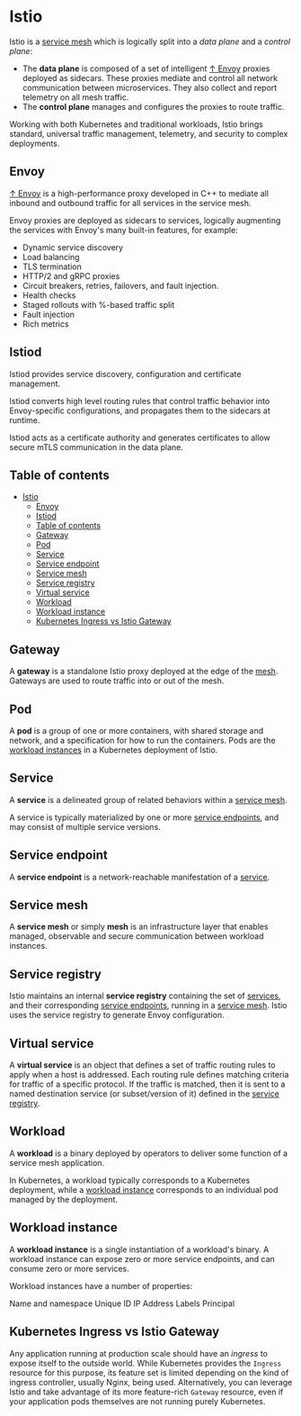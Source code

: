 # Istio

Istio is a [service mesh](#service-mesh) which is logically split into a *data plane* and a *control plane*:

- The **data plane** is composed of a set of intelligent [↑ Envoy](https://www.envoyproxy.io) proxies deployed as sidecars. These proxies mediate and control all network communication between microservices. They also collect and report telemetry on all mesh traffic.
- The **control plane** manages and configures the proxies to route traffic.

Working with both Kubernetes and traditional workloads, Istio brings standard, universal traffic management, telemetry, and security to complex deployments.

## Envoy

[↑ Envoy](https://www.envoyproxy.io) is a high-performance proxy developed in C++ to mediate all inbound and outbound traffic for all services in the service mesh.

Envoy proxies are deployed as sidecars to services, logically augmenting the services with Envoy's many built-in features, for example:

- Dynamic service discovery
- Load balancing
- TLS termination
- HTTP/2 and gRPC proxies
- Circuit breakers, retries, failovers, and fault injection.
- Health checks
- Staged rollouts with %-based traffic split
- Fault injection
- Rich metrics

## Istiod

Istiod provides service discovery, configuration and certificate management.

Istiod converts high level routing rules that control traffic behavior into Envoy-specific configurations, and propagates them to the sidecars at runtime.

Istiod acts as a certificate authority and generates certificates to allow secure mTLS communication in the data plane.

## Table of contents

- [Istio](#istio)
  - [Envoy](#envoy)
  - [Istiod](#istiod)
  - [Table of contents](#table-of-contents)
  - [Gateway](#gateway)
  - [Pod](#pod)
  - [Service](#service)
  - [Service endpoint](#service-endpoint)
  - [Service mesh](#service-mesh)
  - [Service registry](#service-registry)
  - [Virtual service](#virtual-service)
  - [Workload](#workload)
  - [Workload instance](#workload-instance)
  - [Kubernetes Ingress vs Istio Gateway](#kubernetes-ingress-vs-istio-gateway)

## Gateway

A **gateway** is a standalone Istio proxy deployed at the edge of the [mesh](#service-mesh). Gateways are used to route traffic into or out of the mesh.

## Pod

A **pod** is a group of one or more containers, with shared storage and network, and a specification for how to run the containers. Pods are the [workload instances](#workload-instance) in a Kubernetes deployment of Istio.

## Service

A **service** is a delineated group of related behaviors within a [service mesh](#service-mesh).

A service is typically materialized by one or more [service endpoints](#service-endpoint), and may consist of multiple service versions.

## Service endpoint

A **service endpoint** is a network-reachable manifestation of a [service](#service).

## Service mesh

A **service mesh** or simply **mesh** is an infrastructure layer that enables managed, observable and secure communication between workload instances.

## Service registry

Istio maintains an internal **service registry** containing the set of [services](#service), and their corresponding [service endpoints](#service-endpoint), running in a [service mesh](#service-mesh). Istio uses the service registry to generate Envoy configuration.

## Virtual service

A **virtual service** is an object that defines a set of traffic routing rules to apply when a host is addressed. Each routing rule defines matching criteria for traffic of a specific protocol. If the traffic is matched, then it is sent to a named destination service (or subset/version of it) defined in the [service registry](#service-registry).

## Workload

A **workload** is a binary deployed by operators to deliver some function of a service mesh application.

In Kubernetes, a workload typically corresponds to a Kubernetes deployment, while a [workload instance](#workload-instance) corresponds to an individual pod managed by the deployment.

## Workload instance

A **workload instance** is a single instantiation of a workload's binary. A workload instance can expose zero or more service endpoints, and can consume zero or more services.

Workload instances have a number of properties:

Name and namespace
Unique ID
IP Address
Labels
Principal

## Kubernetes Ingress vs Istio Gateway

Any application running at production scale should have an *ingress* to expose itself to the outside world. While Kubernetes provides the `Ingress` resource for this purpose, its feature set is limited depending on the kind of ingress controller, usually Nginx, being used. Alternatively, you can leverage Istio and take advantage of its more feature-rich `Gateway` resource, even if your application pods themselves are not running purely Kubernetes.
